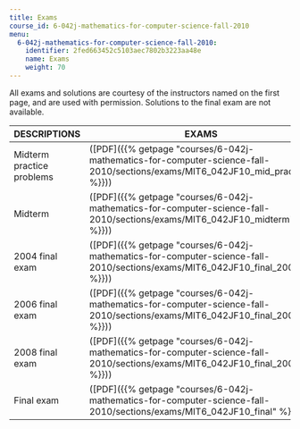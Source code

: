 ```yaml
---
title: Exams
course_id: 6-042j-mathematics-for-computer-science-fall-2010
menu:
  6-042j-mathematics-for-computer-science-fall-2010:
    identifier: 2fed663452c5103aec7802b3223aa48e
    name: Exams
    weight: 70
---
```

All exams and solutions are courtesy of the instructors named on the first page, and are used with permission. Solutions to the final exam are not available.

| DESCRIPTIONS | EXAMS | SOLUTIONS |
| --- | --- | --- |
| Midterm practice problems | ([PDF]({{% getpage "courses/6-042j-mathematics-for-computer-science-fall-2010/sections/exams/MIT6_042JF10_mid_practice" %}})) | ([PDF]({{% getpage "courses/6-042j-mathematics-for-computer-science-fall-2010/sections/exams/MIT6_042JF10_mid_pctce_sol" %}})) |
| Midterm | ([PDF]({{% getpage "courses/6-042j-mathematics-for-computer-science-fall-2010/sections/exams/MIT6_042JF10_midterm" %}})) | ([PDF]({{% getpage "courses/6-042j-mathematics-for-computer-science-fall-2010/sections/exams/MIT6_042JF10_midterm_sol" %}})) |
| 2004 final exam | ([PDF]({{% getpage "courses/6-042j-mathematics-for-computer-science-fall-2010/sections/exams/MIT6_042JF10_final_2004" %}})) | ([PDF]({{% getpage "courses/6-042j-mathematics-for-computer-science-fall-2010/sections/exams/MIT6_042JF10_fnl_2004_sol" %}})) |
| 2006 final exam | ([PDF]({{% getpage "courses/6-042j-mathematics-for-computer-science-fall-2010/sections/exams/MIT6_042JF10_final_2006" %}})) | ([PDF]({{% getpage "courses/6-042j-mathematics-for-computer-science-fall-2010/sections/exams/MIT6_042JF10_fnl_2006_sol" %}})) |
| 2008 final exam | ([PDF]({{% getpage "courses/6-042j-mathematics-for-computer-science-fall-2010/sections/exams/MIT6_042JF10_final_2008" %}})) | ([PDF]({{% getpage "courses/6-042j-mathematics-for-computer-science-fall-2010/sections/exams/MIT6_042JF10_fnl_2008_sol" %}})) |
| Final exam | ([PDF]({{% getpage "courses/6-042j-mathematics-for-computer-science-fall-2010/sections/exams/MIT6_042JF10_final" %}})) |